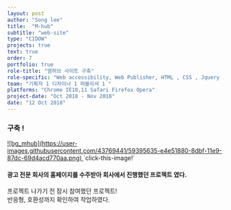 ```yaml
---
layout: post
author: "Song lee"
title:  "M-hub"
subtitle: "web-site"
type: "CIDOW"
projects: true
text: true
order: 7
portfolio: true
role-title: "엠허브 사이트 구축"
role-specific: "Web accessibility, Web Publisher, HTML , CSS , Jquery , Javascript , Responsive"
team: "기획자 1 디자이너 1 퍼블리셔 1 "
platforms: "Chrome IE10,11 Safari Firefox Opera"
project-date: "Oct 2018 - Nov 2018"
date: "12 Oct 2018"
---
```


### 구축 !

<a class="img-company" href="http://www.m-hub.co.kr/mhub/index.do" title="엠허브 바로가기">
![bg_mhub](https://user-images.githubusercontent.com/43769441/59395635-e4e51880-8dbf-11e9-87dc-69d4acd770aa.png)
</a>
`click-this-image!`

#### 광고 전문 회사의 홈페이지를 수주받아 회사에서 진행했던 프로젝트 였다.

프로젝트 나가기 전 잠시 참여했던 프로젝트! <br>
반응형, 호환성까지 확인하여 작업하였다.<br/>
